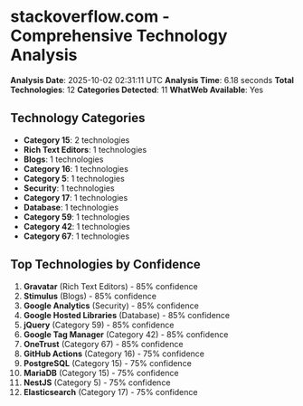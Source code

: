 # stackoverflow.com - Comprehensive Technology Analysis

**Analysis Date**: 2025-10-02 02:31:11 UTC
**Analysis Time**: 6.18 seconds
**Total Technologies**: 12
**Categories Detected**: 11
**WhatWeb Available**: Yes

## Technology Categories

- **Category 15**: 2 technologies
- **Rich Text Editors**: 1 technologies
- **Blogs**: 1 technologies
- **Category 16**: 1 technologies
- **Category 5**: 1 technologies
- **Security**: 1 technologies
- **Category 17**: 1 technologies
- **Database**: 1 technologies
- **Category 59**: 1 technologies
- **Category 42**: 1 technologies
- **Category 67**: 1 technologies

## Top Technologies by Confidence

 1. **Gravatar** (Rich Text Editors) - 85% confidence
 2. **Stimulus** (Blogs) - 85% confidence
 3. **Google Analytics** (Security) - 85% confidence
 4. **Google Hosted Libraries** (Database) - 85% confidence
 5. **jQuery** (Category 59) - 85% confidence
 6. **Google Tag Manager** (Category 42) - 85% confidence
 7. **OneTrust** (Category 67) - 85% confidence
 8. **GitHub Actions** (Category 16) - 75% confidence
 9. **PostgreSQL** (Category 15) - 75% confidence
10. **MariaDB** (Category 15) - 75% confidence
11. **NestJS** (Category 5) - 75% confidence
12. **Elasticsearch** (Category 17) - 75% confidence
